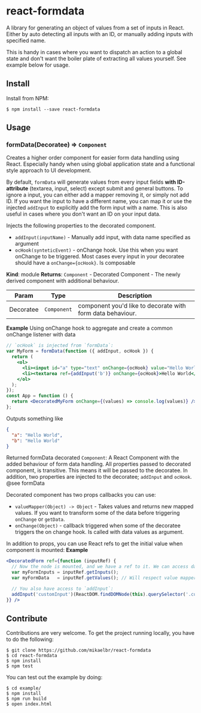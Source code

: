 # react-formdata

A library for generating an object of values from a set of inputs in React. Either by auto detecting
all inputs with an ID, or manually adding inputs with specified name.

This is handy in cases where you want to dispatch an action to a global state and don't want the
boiler plate of extracting all values yourself. See example below for usage.

## Install

Install from NPM:

```shell
$ npm install --save react-formdata
```

## Usage

### formData(Decoratee) ⇒ <code>Component</code>

Creates a higher order component for easier form data handling using React. Especially handy
when using global application state and a functional style approach to UI development.

By default, `formData` will generate values from every input fields **with ID-attribute**
(textarea, input, select) except submit and general buttons. To ignore a input, you can
either add a mapper removing it, or simply not add ID. If you want the input to have
a different name, you can map it or use the injected `addInput` to explicitly add the
form input with a name. This is also useful in cases where you don't want an ID on
your input data.

Injects the following properties to the decorated component.
* `addInput(inputName)` - Manually add input, with data name specified as argument
* `ocHook(synteticEvent)` - onChange hook. Use this when you want onChange to be triggered. Most cases every input in your decoratee should have a `onChange={ocHook}`. Is composable

**Kind**: module
**Returns**: <code>Component</code> - Decorated Component - The newly derived component with additional behaviour.

| Param | Type | Description |
| --- | --- | --- |
| Decoratee | <code>Component</code> | component you'd like to decorate with form data behaviour. |

**Example**
Using onChange hook to aggregate and create a common onChange listener with data
```jsx
// `ocHook` is injected from `formData`:
var MyForm = formData(function ({ addInput, ocHook }) {
  return (
    <ol>
      <li><input id="a" type="text" onChange={ocHook} value="Hello World" /></li>
      <li><textarea ref={addInput('b')} onChange={ocHook}>Hello World</textarea></li>
    </ol>
  );
});
const App = function () {
  return <DecoratedMyForm onChange={(values) => console.log(values)} />;
};
```
Outputs something like
```json
{
  "a": "Hello World",
  "b": "Hello World"
}
```

Returned formData decorated `Component`: A React Component with the added behaviour of form data handling.
All properties passed to decorated component, is transitive. This means it will be passed to the
decoratee. In addition, two properties are injected to the decoratee; `addInput` and `ocHook`. @see formData

Decorated component has two props callbacks you can use:
* `valueMapper(Object) -> Object` - Takes values and returns new mapped values. If you want to transform some of the data before triggering `onChange` or `getData`.
* `onChange(Object)` - callback triggered when some of the decoratee triggers the on change hook. Is called with data values as argument.

In addition to props, you can use React refs to get the initial value when component is mounted:
**Example**
```jsx
<DecoratedForm ref={function (inputRef) {
  // Now the node is mounted, and we have a ref to it. We can access data and inputs:
  var myFormInputs = inputRef.getInputs();
  var myFormData   = inputRef.getValues(); // Will respect value mapper

  // You also have access to `addInput`:
  addInput('customInput')(ReactDOM.findDOMNode(this).querySelector('.custom'));
}} />
```

## Contribute

Contributions are very welcome. To get the project running locally, you have to do the following:

```shell
$ git clone https://github.com/mikaelbr/react-formdata
$ cd react-formdata
$ npm install
$ npm test
```

You can test out the example by doing:

```shell
$ cd example/
$ npm install
$ npm run build
$ open index.html
```

